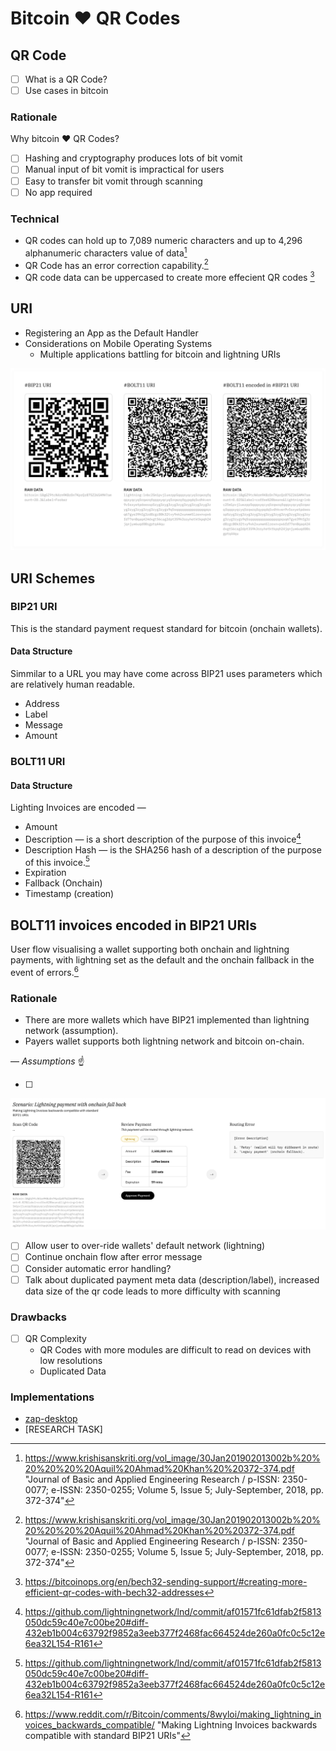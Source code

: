 # Bitcoin ❤️ QR Codes

## QR Code

- [ ] What is a QR Code?
- [ ] Use cases in bitcoin

### Rationale

Why bitcoin ❤️ QR Codes?

- [ ] Hashing and cryptography produces lots of bit vomit
- [ ] Manual input of bit vomit is impractical for users
- [ ] Easy to transfer bit vomit through scanning
- [ ] No app required

### Technical

- QR codes can hold up to 7,089 numeric characters and up to 4,296 alphanumeric characters value of data[^1]
- QR Code has an error correction capability.[^1]
- QR code data can be uppercased to create more effecient QR codes [^7]

## URI

- Registering an App as the Default Handler
- Considerations on Mobile Operating Systems
  - Multiple applications battling for bitcoin and lightning URIs

![bitcoin-qr-codes](./assets/img/bitcoin-qr-codes.svg)

## URI Schemes

### BIP21 URI

This is the standard payment request standard for bitcoin (onchain wallets).

#### Data Structure

Simmilar to a URL you may have come across BIP21 uses parameters which are relatively human readable.

- Address
- Label
- Message
- Amount

### BOLT11 URI

#### Data Structure

Lighting Invoices are encoded — 

- Amount
- Description — is a short description of the purpose of this invoice[^6]
- Description Hash — is the SHA256 hash of a description of the purpose of this invoice.[^6]
- Expiration
- Fallback (Onchain)
- Timestamp (creation)

## BOLT11 invoices encoded in BIP21 URIs

User flow visualising a wallet supporting both onchain and lightning payments, with lightning set as the default and the onchain fallback in the event of errors.[^2]

### Rationale

- There are more wallets which have BIP21 implemented than lightning network (assumption).
- Payers wallet supports both lightning network and bitcoin on-chain.

— *Assumptions* ☝️

- [ ] 

![bip21-compatible-bolt11](./assets/img/bip21-compatible-bolt11.svg)

- [ ] Allow user to over-ride wallets' default network (lightning)
- [ ] Continue onchain flow after error message
- [ ] Consider automatic error handling?
- [ ] Talk about duplicated payment meta data (description/label), increased data size of the qr code leads to more difficulty with scanning

### Drawbacks

- [ ] QR Complexity
  - QR Codes with more modules are difficult to read on devices with low resolutions
  - Duplicated Data

### Implementations

- [zap-desktop](https://github.com/LN-Zap/zap-desktop)
- [RESEARCH TASK]

[^1]: https://www.krishisanskriti.org/vol_image/30Jan201902013002b%20%20%20%20%20Aquil%20Ahmad%20Khan%20%20372-374.pdf "Journal of Basic and Applied Engineering Research / p-ISSN: 2350-0077; e-ISSN: 2350-0255; Volume 5, Issue 5; July-September, 2018, pp. 372-374"
[^2]: https://www.reddit.com/r/Bitcoin/comments/8wyloi/making_lightning_invoices_backwards_compatible/ "Making Lightning Invoices backwards compatible with standard BIP21 URIs"
[^3]: https://github.com/LN-Zap/zap-desktop/pull/3131 "Support bolt11 invoices encoded in bip21 uris"
[^4]: https://github.com/lightningnetwork/lightning-rfc/issues/323 "Add BIP21 fallback example to Bolt11"
[^5]: https://github.com/lightningnetwork/lightning-rfc/blob/master/11-payment-encoding.md#encoding-overview

[^6]: https://github.com/lightningnetwork/lnd/commit/af01571fc61dfab2f5813050dc59c40e7c00be20#diff-432eb1b004c63792f9852a3eeb377f2468fac664524de260a0fc0c5c12e6ea32L154-R161
[^7]: https://bitcoinops.org/en/bech32-sending-support/#creating-more-efficient-qr-codes-with-bech32-addresses
